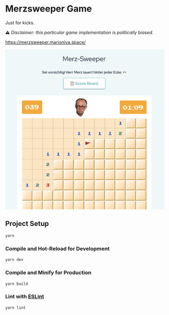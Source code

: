 # Merzsweeper Game

Just for kicks.

⚠️ *Disclaimer: this particular game implementation is politically biased.*

https://merzsweeper.marioniya.space/

![screenshot.png](public/screenshot.png)

## Project Setup

```sh
yarn
```

### Compile and Hot-Reload for Development

```sh
yarn dev
```

### Compile and Minify for Production

```sh
yarn build
```

### Lint with [ESLint](https://eslint.org/)

```sh
yarn lint
```
